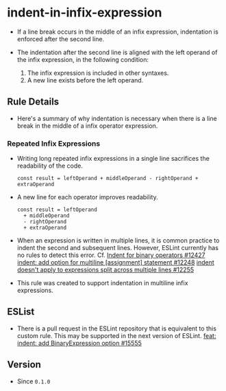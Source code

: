 # indent-in-infix-expression

* If a line break occurs in the middle of an infix expression, indentation is enforced after the second line.

* The indentation after the second line is aligned with the left operand of the infix expression, in the following condition:
  1. The infix expression is included in other syntaxes.
  2. A new line exists before the left operand.

## Rule Details

* Here's a summary of why indentation is necessary when there is a line break in the middle of a infix operator expression.

### Repeated Infix Expressions

* Writing long repeated infix expressions in a single line sacrifices the readability of the code.

  ```
  const result = leftOperand + middleOperand - rightOperand + extraOperand
  ```

* A new line for each operator improves readability.

  ```
  const result = leftOperand
    + middleOperand
    - rightOperand
    + extraOperand
  ```

* When an expression is written in multiple lines, it is common practice to indent the second and subsequent lines. However, ESLint currently has no rules to detect this error.
Cf.
[Indent for binary operators #12427](https://github.com/eslint/eslint/issues/12427)
[indent: add option for multiline [assignment] statement #12248](https://github.com/eslint/eslint/issues/12248)
[indent doesn't apply to expressions split across multiple lines #12255](https://github.com/eslint/eslint/issues/12255)

* This rule was created to support indentation in multiline infix expressions.
## ESList

* There is a pull request in the ESLint repository that is equivalent to this custom rule. This may be supported in the next version of ESLint.
[feat: indent: add BinaryExpression option #15555](https://github.com/eslint/eslint/pull/15555)

## Version

* Since `0.1.0`
